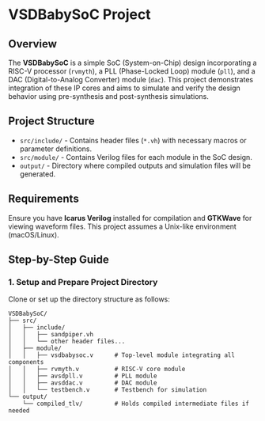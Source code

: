 # VSDBabySoC Project

## Overview
The **VSDBabySoC** is a simple SoC (System-on-Chip) design incorporating a RISC-V processor (`rvmyth`), a PLL (Phase-Locked Loop) module (`pll`), and a DAC (Digital-to-Analog Converter) module (`dac`). This project demonstrates integration of these IP cores and aims to simulate and verify the design behavior using pre-synthesis and post-synthesis simulations.

## Project Structure
- `src/include/` - Contains header files (`*.vh`) with necessary macros or parameter definitions.
- `src/module/` - Contains Verilog files for each module in the SoC design.
- `output/` - Directory where compiled outputs and simulation files will be generated.

## Requirements
Ensure you have **Icarus Verilog** installed for compilation and **GTKWave** for viewing waveform files. This project assumes a Unix-like environment (macOS/Linux).

## Step-by-Step Guide

### 1. Setup and Prepare Project Directory
   Clone or set up the directory structure as follows:
   ```plaintext
   VSDBabySoC/
   ├── src/
   │   ├── include/
   │   │   ├── sandpiper.vh
   │   │   └── other header files...
   │   ├── module/
   │   │   ├── vsdbabysoc.v      # Top-level module integrating all components
   │   │   ├── rvmyth.v          # RISC-V core module
   │   │   ├── avsdpll.v         # PLL module
   │   │   ├── avsddac.v         # DAC module
   │   │   └── testbench.v       # Testbench for simulation
   └── output/
       └── compiled_tlv/         # Holds compiled intermediate files if needed

